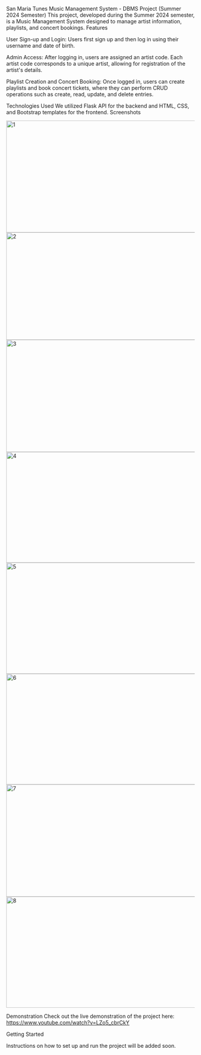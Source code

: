 San Maria Tunes
Music Management System - DBMS Project (Summer 2024 Semester)
This project, developed during the Summer 2024 semester, is a Music Management System designed to manage artist information, playlists, and concert bookings.
Features

User Sign-up and Login: Users first sign up and then log in using their username and date of birth.

Admin Access: After logging in, users are assigned an artist code. Each artist code corresponds to a unique artist, allowing for registration of the artist's details.

Playlist Creation and Concert Booking: Once logged in, users can create playlists and book concert tickets, where they can perform CRUD operations such as create, read, update, and delete entries.

Technologies Used
We utilized Flask API for the backend and HTML, CSS, and Bootstrap templates for the frontend.
Screenshots

<img width="668" height="299" alt="1" src="https://github.com/user-attachments/assets/43af3bcc-1f69-471c-8f77-c4485d6598f7" />
<img width="678" height="287" alt="2" src="https://github.com/user-attachments/assets/27817740-bef0-4c9e-bc59-4286bdafce6e" />
<img width="670" height="300" alt="3" src="https://github.com/user-attachments/assets/3f2f8984-98c4-46fa-8894-ca28ce33345a" />
<img width="671" height="296" alt="4" src="https://github.com/user-attachments/assets/5b2b246f-be16-4f2e-aa96-8ad1ba9582ad" />
<img width="679" height="297" alt="5" src="https://github.com/user-attachments/assets/75b7e534-099b-48f2-9f4d-62411ffb83ab" />
<img width="678" height="296" alt="6" src="https://github.com/user-attachments/assets/996826e1-deb5-4735-8c35-1f3f70a60248" />
<img width="670" height="300" alt="7" src="https://github.com/user-attachments/assets/f425d7df-1d75-4fe6-bdcd-c7c52332604e" />
<img width="670" height="297" alt="8" src="https://github.com/user-attachments/assets/5af56381-86b0-4b4c-8aa9-9cedf0c7d13d" />

Demonstration
Check out the live demonstration of the project here: https://www.youtube.com/watch?v=LZo5_cbrCkY

Getting Started

Instructions on how to set up and run the project will be added soon.




